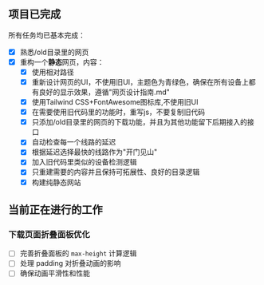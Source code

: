 ## 项目已完成

所有任务均已基本完成：

- [x] 熟悉/old目录里的网页
- [x] 重构一个**静态**网页，内容：
  - [x] 使用相对路径
  - [x] 重新设计网页的UI，不使用旧UI，主题色为青绿色，确保在所有设备上都有良好的显示效果，遵循"网页设计指南.md"
  - [x] 使用Tailwind CSS+FontAwesome图标库,不使用旧UI
  - [x] 在需要使用旧代码里的功能时，重写js，不要复制旧代码
  - [x] 只添加/old目录里的网页的下载功能，并且为其他功能留下后期接入的接口
  - [x] 自动检查每一个线路的延迟
  - [x] 根据延迟选择最快的线路作为"开门见山"
  - [x] 加入旧代码里类似的设备检测逻辑
  - [x] 只重建需要的内容并且保持可拓展性、良好的目录逻辑
  - [x] 构建纯静态网站

## 当前正在进行的工作

### 下载页面折叠面板优化
- [ ] 完善折叠面板的 `max-height` 计算逻辑
- [ ] 处理 padding 对折叠动画的影响
- [ ] 确保动画平滑性和性能
